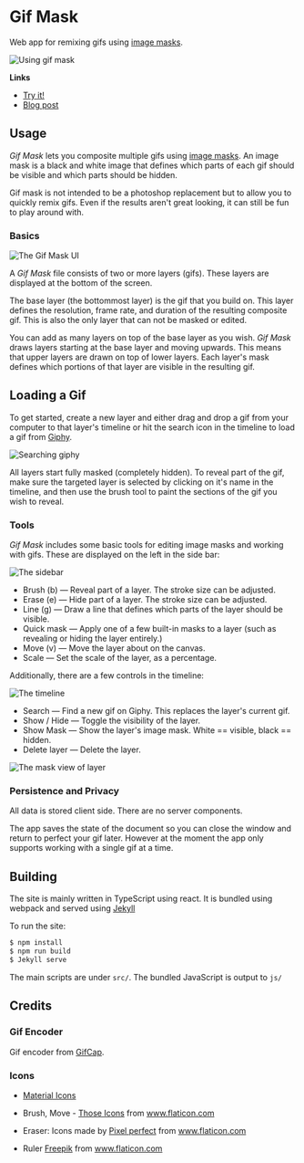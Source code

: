 # Gif Mask

Web app for remixing gifs using [image masks](https://en.wikipedia.org/wiki/Mask_(computing)#Image_masks).

![Using gif mask](documentation/example.gif)

**Links**

- [Try it!][site]
- [Blog post][post]

## Usage

*Gif Mask* lets you composite multiple gifs using [image masks](https://en.wikipedia.org/wiki/Mask_(computing)#Image_masks). An image mask is a black and white image that defines which parts of each gif should be visible and which parts should be hidden.

Gif mask is not intended to be a photoshop replacement but to allow you to quickly remix gifs. Even if the results aren't great looking, it can still be fun to play around with.

### Basics

![The Gif Mask UI](documentation/overview.png)

A *Gif Mask* file consists of two or more layers (gifs). These layers are displayed at the bottom of the screen.

The base layer (the bottommost layer) is the gif that you build on. This layer defines the resolution, frame rate, and duration of the resulting composite gif. This is also the only layer that can not be masked or edited.

You can add as many layers on top of the base layer as you wish. *Gif Mask* draws layers starting at the base layer and moving upwards. This means that upper layers are drawn on top of lower layers. Each layer's mask defines which portions of that layer are visible in the resulting gif.

## Loading a Gif

To get started, create a new layer and either drag and drop a gif from your computer to that layer's timeline or hit the search icon in the timeline to load a gif from [Giphy](https://giphy.com). 

![Searching giphy](documentation/search.png)

All layers start fully masked (completely hidden). To reveal part of the gif, make sure the targeted layer is selected by clicking on it's name in the timeline, and then use the brush tool to paint the sections of the gif you wish to reveal.

### Tools

*Gif Mask* includes some basic tools for editing image masks and working with gifs. These are displayed on the left in the side bar:

![The sidebar](documentation/tools.png)

- Brush (b) — Reveal part of a layer. The stroke size can be adjusted.
- Erase (e) — Hide part of a layer. The stroke size can be adjusted.
- Line (g) — Draw a line that defines which parts of the layer should be visible.
- Quick mask — Apply one of a few built-in masks to a layer (such as revealing or hiding the layer entirely.)
- Move (v) — Move the layer about on the canvas.
- Scale — Set the scale of the layer, as a percentage.

Additionally, there are a few controls in the timeline:

![The timeline](documentation/timeline.png)

- Search — Find a new gif on Giphy. This replaces the layer's current gif.
- Show / Hide — Toggle the visibility of the layer.
- Show Mask — Show the layer's image mask. White == visible, black == hidden.
- Delete layer — Delete the layer.

![The mask view of layer](documentation/mask.png)

### Persistence and Privacy

All data is stored client side. There are no server components.

The app saves the state of the document so you can close the window and return to perfect your gif later. However at the moment the app only supports working with a single gif at a time.

## Building

The site is mainly written in TypeScript using react. It is bundled using webpack and served using [Jekyll](https://jekyllrb.com)

To run the site:

```bash
$ npm install
$ npm run build
$ Jekyll serve 
```

The main scripts are under `src/`. The bundled JavaScript is output to `js/`

## Credits

### Gif Encoder
Gif encoder from [GifCap](https://github.com/joaomoreno/gifcap).

### Icons 

- [Material Icons](https://material.io/resources/icons/?style=baseline)

- Brush, Move -  <a href="https://www.flaticon.com/free-icon/paint-brush_483917" title="Those Icons">Those Icons</a> from <a href="https://www.flaticon.com/" title="Flaticon">www.flaticon.com</a>

- Eraser: Icons made by <a href="https://icon54.com/" title="Pixel perfect">Pixel perfect</a> from <a href="https://www.flaticon.com/" title="Flaticon">www.flaticon.com</a>

- Ruler <a href="https://www.flaticon.com/authors/freepik" title="Freepik">Freepik</a> from <a href="https://www.flaticon.com/" title="Flaticon"> www.flaticon.com</a>


[site]: https://mattbierner.github.io/gif-mask/
[post]: https://blog.mattbierner.com/gif-mask
